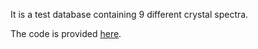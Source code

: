 It is a test database containing 9 different crystal spectra.

The code is provided [here](https://colab.research.google.com/drive/1_bY2-6iBiQFW-WB6SYmW8GRukYN3sIFH?usp=sharing).